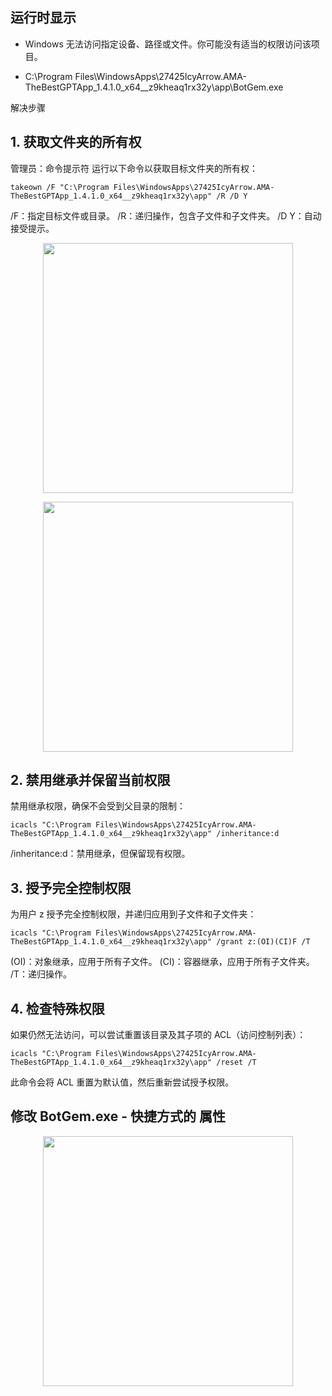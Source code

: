 ##  运行时显示
- Windows 无法访问指定设备、路径或文件。你可能没有适当的权限访问该项目。

- C:\Program Files\WindowsApps\27425IcyArrow.AMA-TheBestGPTApp_1.4.1.0_x64__z9kheaq1rx32y\app\BotGem.exe

解决步骤

##  1. 获取文件夹的所有权

管理员：命令提示符   运行以下命令以获取目标文件夹的所有权：

```
takeown /F "C:\Program Files\WindowsApps\27425IcyArrow.AMA-TheBestGPTApp_1.4.1.0_x64__z9kheaq1rx32y\app" /R /D Y
```

/F：指定目标文件或目录。
/R：递归操作，包含子文件和子文件夹。
/D Y：自动接受提示。

<p align="center"><img src="https://cdn.jsdelivr.net/gh/zb9678/img@main/up1/01.23:16:27:53.png" style="width:400px;"></p>


<p align="center"><img src="https://cdn.jsdelivr.net/gh/zb9678/img@main/up1/01.23:16:30:09.png" style="width:400px;"></p>


## 2. 禁用继承并保留当前权限

禁用继承权限，确保不会受到父目录的限制：

```
icacls "C:\Program Files\WindowsApps\27425IcyArrow.AMA-TheBestGPTApp_1.4.1.0_x64__z9kheaq1rx32y\app" /inheritance:d
```

/inheritance:d：禁用继承，但保留现有权限。

## 3. 授予完全控制权限

为用户 z 授予完全控制权限，并递归应用到子文件和子文件夹：

```
icacls "C:\Program Files\WindowsApps\27425IcyArrow.AMA-TheBestGPTApp_1.4.1.0_x64__z9kheaq1rx32y\app" /grant z:(OI)(CI)F /T
```

(OI)：对象继承，应用于所有子文件。
(CI)：容器继承，应用于所有子文件夹。
/T：递归操作。

## 4. 检查特殊权限

如果仍然无法访问，可以尝试重置该目录及其子项的 ACL（访问控制列表）：

```
icacls "C:\Program Files\WindowsApps\27425IcyArrow.AMA-TheBestGPTApp_1.4.1.0_x64__z9kheaq1rx32y\app" /reset /T
```

此命令会将 ACL 重置为默认值，然后重新尝试授予权限。

## 修改  BotGem.exe - 快捷方式的  属性

<p align="center"><img src="https://cdn.jsdelivr.net/gh/zb9678/img@main/up1/01.23:15:49:52.png" style="width:400px;"></p>




